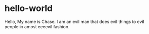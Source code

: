 # hello-world
Hello,
My name is Chase. I am an evil man that does evil things to evil people in amost eeeevil fashion.
